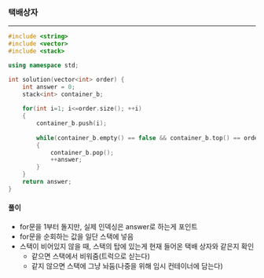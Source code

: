 ### 택배상자

***

```c++
#include <string>
#include <vector>
#include <stack>

using namespace std;

int solution(vector<int> order) {
    int answer = 0;
    stack<int> container_b;
    
    for(int i=1; i<=order.size(); ++i)
    {
        container_b.push(i);
        
        while(container_b.empty() == false && container_b.top() == order[answer])
        {
            container_b.pop();
            ++answer;
        }
    }
    return answer;
}
```





#### 풀이

- for문을 1부터 돌지만, 실제 인덱싱은 answer로 하는게 포인트
- for문을 순회하는 값을 일단 스택에 넣음
- 스택이 비어있지 않을 때, 스택의 탑에 있는게 현재 들어온 택배 상자와 같은지 확인
  - 같으면 스택에서 비워줌(트럭으로 싣는다)
  - 같지 않으면 스택에 그냥 놔둠(나중을 위해 임시 컨테이너에 담는다)
